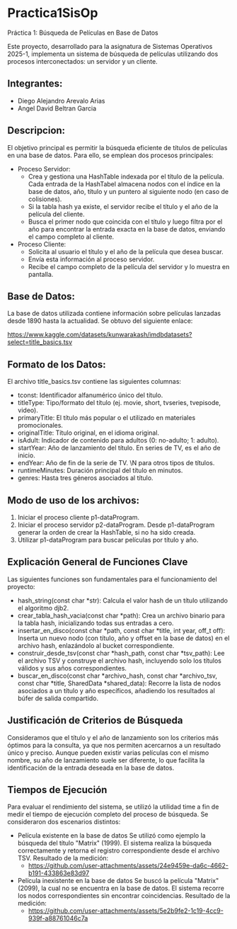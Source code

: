 # Practica1SisOp

Práctica 1: Búsqueda de Películas en Base de Datos

Este proyecto, desarrollado para la asignatura de Sistemas Operativos 2025-1, implementa un sistema de búsqueda de películas utilizando dos procesos interconectados: un servidor y un cliente.


## Integrantes:
- Diego Alejandro Arevalo Arias
- Angel David Beltran Garcia


## Descripcion:

El objetivo principal es permitir la búsqueda eficiente de títulos de películas en una base de datos. Para ello, se emplean dos procesos principales:

- Proceso Servidor:
   - Crea y gestiona una HashTable indexada por el título de la película. Cada entrada de la HashTabel almacena nodos con el índice en la base de datos, año, título y un puntero al siguiente nodo (en caso de colisiones).
   - Si la tabla hash ya existe, el servidor recibe el título y el año de la película del cliente.
   - Busca el primer nodo que coincida con el título y luego filtra por el año para encontrar la entrada exacta en la base de datos, enviando el campo completo al cliente.
- Proceso Cliente:
   - Solicita al usuario el título y el año de la película que desea buscar.
   - Envía esta información al proceso servidor.
   - Recibe el campo completo de la película del servidor y lo muestra en pantalla.


## Base de Datos:  

La base de datos utilizada contiene información sobre películas lanzadas desde 1890 hasta la actualidad. Se obtuvo del siguiente enlace:

  https://www.kaggle.com/datasets/kunwarakash/imdbdatasets?select=title_basics.tsv


## Formato de los Datos: 

El archivo title_basics.tsv contiene las siguientes columnas:
 * tconst: Identificador alfanumérico único del título.
 * titleType: Tipo/formato del título (ej. movie, short, tvseries, tvepisode, video).
 * primaryTitle: El título más popular o el utilizado en materiales promocionales.
 * originalTitle: Título original, en el idioma original.
 * isAdult: Indicador de contenido para adultos (0: no-adulto; 1: adulto).
 * startYear: Año de lanzamiento del título. En series de TV, es el año de inicio.
 * endYear: Año de fin de la serie de TV. \N para otros tipos de títulos.
 * runtimeMinutes: Duración principal del título en minutos.
 * genres: Hasta tres géneros asociados al título.


## Modo de uso de los archivos:

1) Iniciar el proceso cliente p1-dataProgram.
1) Iniciar el proceso servidor p2-dataProgram. Desde p1-dataProgram generar la orden de crear la HashTable, si no ha sido creada.
3) Utilizar p1-dataProgram para buscar películas por título y año.


## Explicación General de Funciones Clave

Las siguientes funciones son fundamentales para el funcionamiento del proyecto:
- hash_string(const char *str): Calcula el valor hash de un título utilizando el algoritmo djb2.
- crear_tabla_hash_vacia(const char *path): Crea un archivo binario para la tabla hash, inicializando todas sus entradas a cero.
- insertar_en_disco(const char *path, const char *title, int year, off_t off): Inserta un nuevo nodo (con título, año y offset en la base de datos) en el archivo hash, enlazándolo al bucket correspondiente.
- construir_desde_tsv(const char *hash_path, const char *tsv_path): Lee el archivo TSV y construye el archivo hash, incluyendo solo los títulos válidos y sus años correspondientes.
- buscar_en_disco(const char *archivo_hash, const char *archivo_tsv, const char *title, SharedData *shared_data): Recorre la lista de nodos asociados a un título y año específicos, añadiendo los resultados al búfer de salida compartido.


## Justificación de Criterios de Búsqueda

Consideramos que el título y el año de lanzamiento son los criterios más óptimos para la consulta, ya que nos permiten acercarnos a un resultado único y preciso. Aunque pueden existir varias películas con el mismo nombre, su año de lanzamiento suele ser diferente, lo que facilita la identificación de la entrada deseada en la base de datos.

## Tiempos de Ejecución
Para evaluar el rendimiento del sistema, se utilizó la utilidad time a fin de medir el tiempo de ejecución completo del proceso de búsqueda. Se consideraron dos escenarios distintos:

- Película existente en la base de datos
Se utilizó como ejemplo la búsqueda del título "Matrix" (1999). El sistema realiza la búsqueda correctamente y retorna el registro correspondiente desde el archivo TSV.
Resultado de la medición:
  - https://github.com/user-attachments/assets/24e9459e-da6c-4662-b191-433863e83d97
- Película inexistente en la base de datos
Se buscó la película "Matrix" (2099), la cual no se encuentra en la base de datos. El sistema recorre los nodos correspondientes sin encontrar coincidencias.
Resultado de la medición:
  - https://github.com/user-attachments/assets/5e2b9fe2-1c19-4cc9-939f-a88761046c7a




